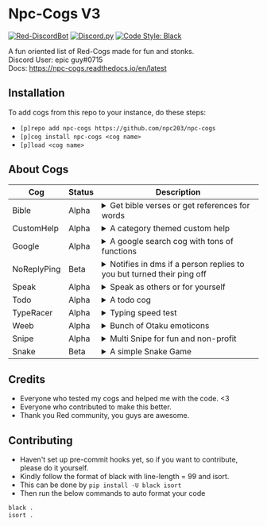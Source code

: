# Npc-Cogs V3

[![Red-DiscordBot](https://img.shields.io/badge/Red--DiscordBot-V3-red.svg)](https://github.com/Cog-Creators/Red-DiscordBot)
[![Discord.py](https://img.shields.io/badge/Discord.py-rewrite-blue.svg)](https://github.com/Rapptz/discord.py/tree/rewrite)
[![Code Style: Black](https://img.shields.io/badge/code%20style-black-000000.svg)](https://github.com/ambv/black)

A fun oriented list of Red-Cogs made for fun and stonks.  
Discord User: epic guy#0715  
Docs: https://npc-cogs.readthedocs.io/en/latest

## Installation

To add cogs from this repo to your instance, do these steps:

- `[p]repo add npc-cogs https://github.com/npc203/npc-cogs`
- `[p]cog install npc-cogs <cog name>`
- `[p]load <cog name>`

## About Cogs

| Cog         | Status | Description                                                                                                                                                                                                             |
| ----------- | ------ | ----------------------------------------------------------------------------------------------------------------------------------------------------------------------------------------------------------------------- |
| Bible       | Alpha  | <details><summary>Get bible verses or get references for words</summary>Powered by biblegateway, this cog can get bible verses and also can reverse search by getting the references for the searched word</details>    |
| CustomHelp  | Alpha  | <details><summary>A category themed custom help</summary>Kindly read https://npc-cogs.readthedocs.io/en/latest/customhelp.html on how to setup</details>                                                                |
| Google      | Alpha  | <details><summary>A google search cog with tons of functions</summary>This cog scrapes google to get results/reverse image search, cards, books, images, etc.. (siu3334 did a lotta work in this cog as well)</details> |
| NoReplyPing | Beta   | <details><summary>Notifies in dms if a person replies to you but turned their ping off</summary> Made for the servers with extra modesty who turn their pings off and you miss their message </details>                 |
| Speak       | Alpha  | <details><summary>Speak as others or for yourself</summary>This uses webhooks to mimic the person's identity and speak what you type, it also can speak stuff for you (insults and sadme)</details>                     |
| Todo        | Alpha  | <details><summary>A todo cog</summary>A simple todo cog to remember your tasks</details>                                                                                                                                |
| TypeRacer   | Alpha  | <details><summary>Typing speed test</summary>Test your typing skills with this cog</details>                                                                                                                            |
| Weeb        | Alpha  | <details><summary>Bunch of Otaku emoticons</summary>Expwess youw weebness using the bunch of wandom weeb emoticons UwU</details>                                                                                        |
| Snipe       | Alpha  | <details><summary>Multi Snipe for fun and non-profit</summary>Bulk sniping to stab back those anti-sniping smart ass users</details>                                                                                    |
| Snake       | Beta   | <details><summary>A simple Snake Game</summary>This is a classical snake game, uses dpy menus. Be fully aware of this cog spamming the channel ratelimit buckets</details>                                              |

## Credits

- Everyone who tested my cogs and helped me with the code. <3
- Everyone who contributed to make this better.
- Thank you Red community, you guys are awesome.

## Contributing

- Haven't set up pre-commit hooks yet, so if you want to contribute, please do it yourself.
- Kindly follow the format of black with line-length = 99 and isort.
- This can be done by `pip install -U black isort`
- Then run the below commands to auto format your code

```ps
black .
isort .
```
